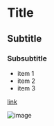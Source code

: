 # Title

## Subtitle

### Subsubtitle

- item 1
- item 2
- item 3

[link](http://www.google.com)

![image](https://i.ytimg.com/an_webp/QYpDQxHfTPk/mqdefault_6s.webp?du=3000&sqp=CJe11pMG&rs=AOn4CLAcBzbYCnXJ0p04Y21es9U-4_sKkA)
